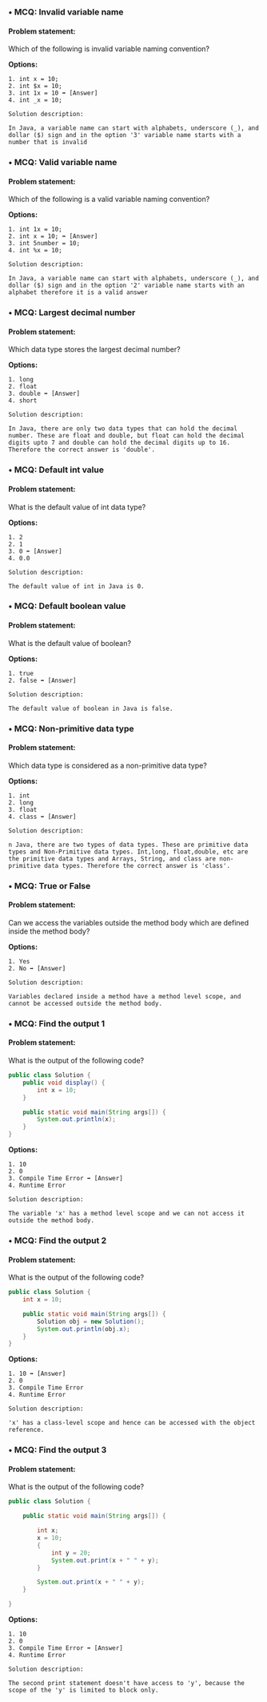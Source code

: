 ### • MCQ: Invalid variable name

#### Problem statement:

Which of the following is invalid variable naming convention?

**Options:**

    1. int x = 10;
    2. int $x = 10;
    3. int 1x = 10 ➡ [Answer]
    4. int _x = 10;

```
Solution description:

In Java, a variable name can start with alphabets, underscore (_), and dollar ($) sign and in the option '3' variable name starts with a number that is invalid
```


### • MCQ: Valid variable name

#### Problem statement:

Which of the following is a valid variable naming convention?

**Options:**

    1. int 1x = 10;
    2. int x = 10; ➡ [Answer]
    3. int 5number = 10;
    4. int %x = 10;

```
Solution description:

In Java, a variable name can start with alphabets, underscore (_), and dollar ($) sign and in the option '2' variable name starts with an alphabet therefore it is a valid answer
```


### • MCQ: Largest decimal number

#### Problem statement:

Which data type stores the largest decimal number?

**Options:**

    1. long
    2. float
    3. double ➡ [Answer]
    4. short

```
Solution description:

In Java, there are only two data types that can hold the decimal number. These are float and double, but float can hold the decimal digits upto 7 and double can hold the decimal digits up to 16. Therefore the correct answer is 'double'.
```


### • MCQ: Default int value

#### Problem statement:

What is the default value of int data type?

**Options:**

    1. 2
    2. 1
    3. 0 ➡ [Answer]
    4. 0.0

```
Solution description:

The default value of int in Java is 0.
```


### • MCQ: Default boolean value

#### Problem statement:

What is the default value of boolean?


**Options:**

    1. true
    2. false ➡ [Answer]

```
Solution description:

The default value of boolean in Java is false.
```


### • MCQ: Non-primitive data type

#### Problem statement:

Which data type is considered as a non-primitive data type?

**Options:**

    1. int
    2. long
    3. float
    4. class ➡ [Answer]


```
Solution description:

n Java, there are two types of data types. These are primitive data types and Non-Primitive data types. Int,long, float,double, etc are the primitive data types and Arrays, String, and class are non-primitive data types. Therefore the correct answer is 'class'.
```


### • MCQ: True or False

#### Problem statement:

Can we access the variables outside the method body which are defined inside the method body?

**Options:**

    1. Yes
    2. No ➡ [Answer]

```
Solution description:

Variables declared inside a method have a method level scope, and cannot be accessed outside the method body.
```


### • MCQ: Find the output 1

#### Problem statement:

What is the output of the following code?

```Java
public class Solution {
    public void display() {
        int x = 10;
    }

    public static void main(String args[]) {
        System.out.println(x);
    }
}
```

**Options:**

    1. 10
    2. 0
    3. Compile Time Error ➡ [Answer]
    4. Runtime Error

```
Solution description:

The variable 'x' has a method level scope and we can not access it outside the method body.
```


### • MCQ: Find the output 2

#### Problem statement:

What is the output of the following code?

```Java
public class Solution {
    int x = 10; 

    public static void main(String args[]) {
        Solution obj = new Solution();
        System.out.println(obj.x);
    }
}
```

**Options:**

    1. 10 ➡ [Answer]
    2. 0
    3. Compile Time Error 
    4. Runtime Error


```
Solution description:

'x' has a class-level scope and hence can be accessed with the object reference.
```


### • MCQ: Find the output 3

#### Problem statement:

What is the output of the following code?

```Java
public class Solution {

    public static void main(String args[]) {

        int x;
        x = 10;
        {
            int y = 20;
            System.out.print(x + " " + y);
        }

        System.out.print(x + " " + y);
    }

}

```
**Options:**

    1. 10 
    2. 0
    3. Compile Time Error ➡ [Answer]
    4. Runtime Error

```
Solution description:

The second print statement doesn't have access to 'y', because the scope of the 'y' is limited to block only.
```
